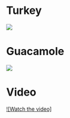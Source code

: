 # Turkey

![](https://enlacelatinonc.org/wp-content/uploads/2022/11/Pavo.jpg)


# Guacamole

![](https://natashaskitchen.com/wp-content/uploads/2020/05/Guacamole-Recipe-5-728x1092.jpg)

# Video

[![Watch the video]](https://www.youtube.com/watch?v=oidUrWmke4g)
